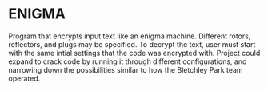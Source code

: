 # ENIGMA
Program that encrypts input text like an enigma machine. Different rotors, reflectors, and plugs may be specified. To decrypt the text, user must start with the same intial settings that the code was encrypted with.
Project could expand to crack code by running it through different configurations, and narrowing down the possibilities similar to how the Bletchley Park team operated.
